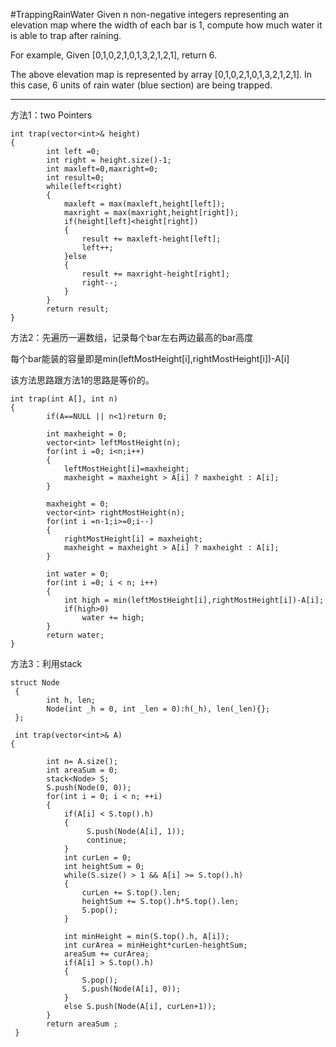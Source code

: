 #TrappingRainWater
Given n non-negative integers representing an elevation map where the width of each bar is 1, 
compute how much water it is able to trap after raining.

For example, 
Given [0,1,0,2,1,0,1,3,2,1,2,1], return 6.


The above elevation map is represented by array [0,1,0,2,1,0,1,3,2,1,2,1]. 
In this case, 6 units of rain water (blue section) are being trapped. 



---

方法1：two Pointers

```
int trap(vector<int>& height) 
{
        int left =0;
        int right = height.size()-1;
        int maxleft=0,maxright=0;
        int result=0;
        while(left<right)
        {
            maxleft = max(maxleft,height[left]);
            maxright = max(maxright,height[right]);
            if(height[left]<height[right])
            {
                result += maxleft-height[left];
                left++;
            }else
            {
                result += maxright-height[right];
                right--;
            }
        }
        return result;
}
```



方法2：先遍历一遍数组，记录每个bar左右两边最高的bar高度

每个bar能装的容量即是min(leftMostHeight[i],rightMostHeight[i])-A[i]

该方法思路跟方法1的思路是等价的。

```
int trap(int A[], int n) 
{
        if(A==NULL || n<1)return 0;  
          
        int maxheight = 0;  
        vector<int> leftMostHeight(n);  
        for(int i =0; i<n;i++)  
        {  
            leftMostHeight[i]=maxheight;  
            maxheight = maxheight > A[i] ? maxheight : A[i];  
        }  
  
        maxheight = 0;  
        vector<int> rightMostHeight(n);  
        for(int i =n-1;i>=0;i--)  
        {  
            rightMostHeight[i] = maxheight;  
            maxheight = maxheight > A[i] ? maxheight : A[i];  
        }  
  
        int water = 0;  
        for(int i =0; i < n; i++)  
        {  
            int high = min(leftMostHeight[i],rightMostHeight[i])-A[i];  
            if(high>0)  
                water += high;  
        }  
        return water;
}
```

方法3：利用stack

``` 
struct Node  
 {  
        int h, len;  
        Node(int _h = 0, int _len = 0):h(_h), len(_len){};  
 };  

 int trap(vector<int>& A) 
{  
        
        int n= A.size();
        int areaSum = 0;  
        stack<Node> S;  
        S.push(Node(0, 0));  
        for(int i = 0; i < n; ++i)  
        {  
            if(A[i] < S.top().h)  
            {  
                 S.push(Node(A[i], 1));  
                 continue;  
            }  
            int curLen = 0;  
            int heightSum = 0;  
            while(S.size() > 1 && A[i] >= S.top().h)  
            {  
                curLen += S.top().len;  
                heightSum += S.top().h*S.top().len;  
                S.pop();  
            }  
             
            int minHeight = min(S.top().h, A[i]);  
            int curArea = minHeight*curLen-heightSum;  
            areaSum += curArea;  
            if(A[i] > S.top().h)  
            {  
                S.pop();  
                S.push(Node(A[i], 0));  
            }  
            else S.push(Node(A[i], curLen+1));  
        }  
        return areaSum ;  
 }  
 ```
